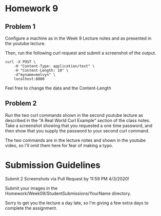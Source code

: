 # Homework 9

## Problem 1
Configure a machine as in the Week 9 Lecture notes and as presented in the youtube lecture. 

Then, run the following curl request and submit a screenshot of the output.

```
curl -X POST \
	-H "Content-Type: application/text" \
	-H "Content-Length: 10" \
	-d"myname=melvyn" \
	localhost:8000
```

Feel free to change the data and the Content-Length

## Problem 2

Run the two curl commands shown in the second youtube lecture as described in the "A Real World Curl Example" section of the class notes. Take a screenshot showing that you requested a one time password, and then show that you supply the password to your second curl command.

The two commands are in the lecture notes and shown in the youtube video, so I'll omit them here for fear of making a typo.


# Submission Guidelines

Submit 2 Screenshots via Pull Request by 11:59 PM 4/3/2020!

Submit your images in the Homework/Week09/StudentSubmissions/YourName directory.

Sorry to get you the lecture a day late, so I'm giving a few extra days to complete the assignment.